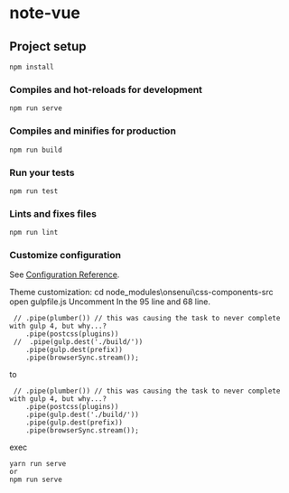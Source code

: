 # note-vue

## Project setup
```
npm install
```

### Compiles and hot-reloads for development
```
npm run serve
```

### Compiles and minifies for production
```
npm run build
```

### Run your tests
```
npm run test
```

### Lints and fixes files
```
npm run lint
```

### Customize configuration
See [Configuration Reference](https://cli.vuejs.org/config/).

Theme customization:
cd node_modules\onsenui\css-components-src
open gulpfile.js
Uncomment In the 95 line and 68 line.
```
 // .pipe(plumber()) // this was causing the task to never complete with gulp 4, but why...?
    .pipe(postcss(plugins))
 //  .pipe(gulp.dest('./build/'))
    .pipe(gulp.dest(prefix))
    .pipe(browserSync.stream());
```
to

```
 // .pipe(plumber()) // this was causing the task to never complete with gulp 4, but why...?
    .pipe(postcss(plugins))
    .pipe(gulp.dest('./build/'))
    .pipe(gulp.dest(prefix))
    .pipe(browserSync.stream());
```
exec
```
yarn run serve
or
npm run serve
```
